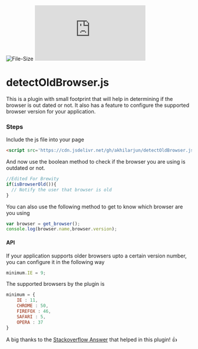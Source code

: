 ![File-Size][size-image]
![Version][version-url]

# detectOldBrowser.js
This is a plugin with small footprint that will help in determining if the browser is out dated or not. It also has a feature to configure the supported browser version for your application. 

### Steps

Include the js file into your page

```html
<script src='https://cdn.jsdelivr.net/gh/akhilarjun/detectOldBrowser.js@v1.0/js/detectOldBrowser.min.js'></script>
```

And now use the boolean method to check if the browser you are using is outdated or not.

```javascript
//Edited For Brewity
if(isBrowserOld()){
  // Notify the user that browser is old
}
```

You can also use the following method to get to know which browser are you using

```javascript
var browser = get_browser();
console.log(browser.name,browser.version);
```

#### API

If your application supports older browsers upto a certain version number, you can configure it in the following way

```javascript
minimum.IE = 9;
```

The supported browsers by the plugin is

```javascript
minimum = {
    IE : 11,
    CHROME : 50,
    FIREFOX : 46,
    SAFARI : 5,
    OPERA : 37
}
```

A big thanks to the [Stackoverflow Answer](http://stackoverflow.com/a/16938481/3534764) that helped in this plugin! :+1:

[version-url]: https://img.shields.io/github/v/release/akhilarjun/detectOldBrowser.js?label=Release&style=flat-square
[size-image]: http://img.badgesize.io/akhilarjun/detectOldBrowser.js/master/js/detectOldBrowser.min.js.svg?compression=gzip&style=flat-square&label=Minified%20And%20Gzipped%20Size
